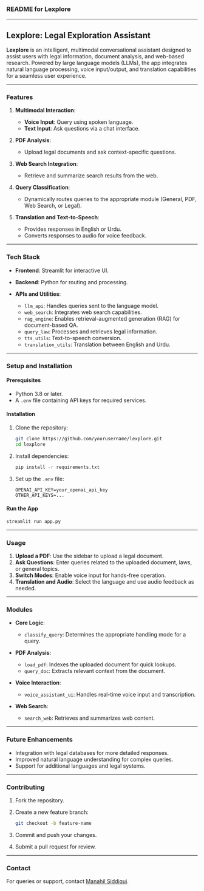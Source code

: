 ### README for **Lexplore**

---

## **Lexplore: Legal Exploration Assistant**

**Lexplore** is an intelligent, multimodal conversational assistant designed to assist users with legal information, document analysis, and web-based research. Powered by large language models (LLMs), the app integrates natural language processing, voice input/output, and translation capabilities for a seamless user experience.

---

### **Features**

1. **Multimodal Interaction**:

   * **Voice Input**: Query using spoken language.
   * **Text Input**: Ask questions via a chat interface.
2. **PDF Analysis**:

   * Upload legal documents and ask context-specific questions.
3. **Web Search Integration**:

   * Retrieve and summarize search results from the web.
4. **Query Classification**:

   * Dynamically routes queries to the appropriate module (General, PDF, Web Search, or Legal).
5. **Translation and Text-to-Speech**:

   * Provides responses in English or Urdu.
   * Converts responses to audio for voice feedback.

---

### **Tech Stack**

* **Frontend**: Streamlit for interactive UI.
* **Backend**: Python for routing and processing.
* **APIs and Utilities**:

  * `llm_api`: Handles queries sent to the language model.
  * `web_search`: Integrates web search capabilities.
  * `rag_engine`: Enables retrieval-augmented generation (RAG) for document-based QA.
  * `query_law`: Processes and retrieves legal information.
  * `tts_utils`: Text-to-speech conversion.
  * `translation_utils`: Translation between English and Urdu.

---

### **Setup and Installation**

#### **Prerequisites**

* Python 3.8 or later.
* A `.env` file containing API keys for required services.

#### **Installation**

1. Clone the repository:

   ```bash
   git clone https://github.com/yourusername/lexplore.git
   cd lexplore
   ```
2. Install dependencies:

   ```bash
   pip install -r requirements.txt
   ```
3. Set up the `.env` file:

   ```plaintext
   OPENAI_API_KEY=your_openai_api_key
   OTHER_API_KEYS=...
   ```

#### **Run the App**

```bash
streamlit run app.py
```

---

### **Usage**

1. **Upload a PDF**: Use the sidebar to upload a legal document.
2. **Ask Questions**: Enter queries related to the uploaded document, laws, or general topics.
3. **Switch Modes**: Enable voice input for hands-free operation.
4. **Translation and Audio**: Select the language and use audio feedback as needed.

---

### **Modules**

* **Core Logic**:

  * `classify_query`: Determines the appropriate handling mode for a query.
* **PDF Analysis**:

  * `load_pdf`: Indexes the uploaded document for quick lookups.
  * `query_doc`: Extracts relevant context from the document.
* **Voice Interaction**:

  * `voice_assistant_ui`: Handles real-time voice input and transcription.
* **Web Search**:

  * `search_web`: Retrieves and summarizes web content.

---

### **Future Enhancements**

* Integration with legal databases for more detailed responses.
* Improved natural language understanding for complex queries.
* Support for additional languages and legal systems.

---

### **Contributing**

1. Fork the repository.
2. Create a new feature branch:

   ```bash
   git checkout -b feature-name
   ```
3. Commit and push your changes.
4. Submit a pull request for review.

---

### **Contact**

For queries or support, contact [Manahil Siddiqui](mailto:manahalsiddiqui.com).
